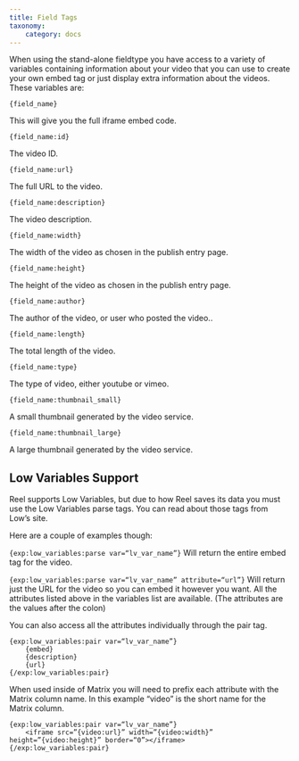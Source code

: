 ```yaml
---
title: Field Tags
taxonomy:
    category: docs
---
```


When using the stand-alone fieldtype you have access to a variety of variables containing information about your video that you can use to create your own embed tag or just display extra information about the videos. These variables are:

```{field_name}```

This will give you the full iframe embed code.

```{field_name:id}```

The video ID.

```{field_name:url}```

The full URL to the video.

```{field_name:description}```

The video description.

```{field_name:width}```

The width of the video as chosen in the publish entry page.

```{field_name:height}```

The height of the video as chosen in the publish entry page.

```{field_name:author}```

The author of the video, or user who posted the video..

```{field_name:length}```

The total length of the video.

```{field_name:type}```

The type of video, either youtube or vimeo.

```{field_name:thumbnail_small}```

A small thumbnail generated by the video service.

```{field_name:thumbnail_large}```

A large thumbnail generated by the video service.

## Low Variables Support
Reel supports Low Variables, but due to how Reel saves its data you must use the Low Variables parse tags. You can read about those tags from Low’s site.

Here are a couple of examples though:

```{exp:low_variables:parse var=“lv_var_name”}``` Will return the entire embed tag for the video.

```{exp:low_variables:parse var=“lv_var_name” attribute=“url”}``` Will return just the URL for the video so you can embed it however you want. All the attributes listed above in the variables list are available. (The attributes are the values after the colon)

You can also access all the attributes individually through the pair tag.

```
{exp:low_variables:pair var=“lv_var_name”}
    {embed}
    {description}
    {url}
{/exp:low_variables:pair}
```

When used inside of Matrix you will need to prefix each attribute with the Matrix column name. In this example “video” is the short name for the Matrix column.

```
{exp:low_variables:pair var=“lv_var_name”}
    <iframe src=”{video:url}” width=”{video:width}” height=”{video:height}” border=“0”></iframe>
{/exp:low_variables:pair}
```